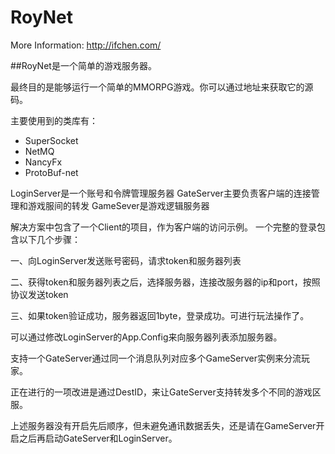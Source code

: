 # RoyNet

More Information:
http://ifchen.com/

##RoyNet是一个简单的游戏服务器。

最终目的是能够运行一个简单的MMORPG游戏。你可以通过地址来获取它的源码。

主要使用到的类库有：

+ SuperSocket
+ NetMQ
+ NancyFx
+ ProtoBuf-net

LoginServer是一个账号和令牌管理服务器
GateServer主要负责客户端的连接管理和游戏服间的转发
GameSever是游戏逻辑服务器

解决方案中包含了一个Client的项目，作为客户端的访问示例。
一个完整的登录包含以下几个步骤：

  一、向LoginServer发送账号密码，请求token和服务器列表
  
  二、获得token和服务器列表之后，选择服务器，连接改服务器的ip和port，按照协议发送token
  
  三、如果token验证成功，服务器返回1byte，登录成功。可进行玩法操作了。


可以通过修改LoginServer的App.Config来向服务器列表添加服务器。

支持一个GateServer通过同一个消息队列对应多个GameServer实例来分流玩家。

正在进行的一项改进是通过DestID，来让GateServer支持转发多个不同的游戏区服。

上述服务器没有开启先后顺序，但未避免通讯数据丢失，还是请在GameServer开启之后再启动GateServer和LoginServer。
